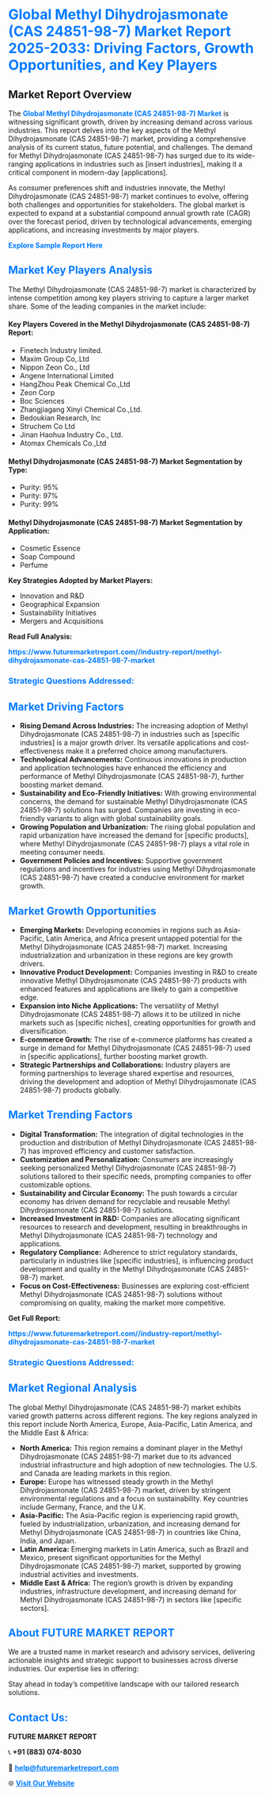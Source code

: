 <h1 style="color: #007BFF;">Global Methyl Dihydrojasmonate (CAS 24851-98-7) Market Report 2025-2033: Driving Factors, Growth Opportunities, and Key Players</h1>

<section id="overview">
<h2>Market Report Overview</h2>
<p>The <a href="https://www.futuremarketreport.com//industry-report/methyl-dihydrojasmonate-cas-24851-98-7-market" style="color: #007BFF; text-decoration: none;"><strong>Global Methyl Dihydrojasmonate (CAS 24851-98-7) Market</strong></a> is witnessing significant growth, driven by increasing demand across various industries. This report delves into the key aspects of the Methyl Dihydrojasmonate (CAS 24851-98-7) market, providing a comprehensive analysis of its current status, future potential, and challenges. The demand for Methyl Dihydrojasmonate (CAS 24851-98-7) has surged due to its wide-ranging applications in industries such as [insert industries], making it a critical component in modern-day [applications].</p>
<p>As consumer preferences shift and industries innovate, the Methyl Dihydrojasmonate (CAS 24851-98-7) market continues to evolve, offering both challenges and opportunities for stakeholders. The global market is expected to expand at a substantial compound annual growth rate (CAGR) over the forecast period, driven by technological advancements, emerging applications, and increasing investments by major players.</p>
</section>

<section id="overview">
<p><a href="https://www.futuremarketreport.com//request-sample/reportId=86046" style="color: #007BFF; text-decoration: none;"><strong>Explore Sample Report Here</strong></a></p>
</section>

<section id="key-players">
<h2 style="color: #007BFF;">Market Key Players Analysis</h2>
<p>The Methyl Dihydrojasmonate (CAS 24851-98-7) market is characterized by intense competition among key players striving to capture a larger market share. Some of the leading companies in the market include:</p>
<h4>Key Players Covered in the Methyl Dihydrojasmonate (CAS 24851-98-7) Report:</h4>
<ul><li>Finetech Industry limited.</li><li>Maxim Group Co,.Ltd</li><li>Nippon Zeon Co., Ltd</li><li>Angene International Limited</li><li>HangZhou Peak Chemical Co.,Ltd</li><li>Zeon Corp</li><li>Boc Sciences</li><li>Zhangjiagang Xinyi Chemical Co.,Ltd.</li><li>Bedoukian Research, Inc</li><li>Struchem Co Ltd</li><li>Jinan Haohua Industry Co., Ltd.</li><li>Atomax Chemicals Co.,Ltd</li></ul>
<h4>Methyl Dihydrojasmonate (CAS 24851-98-7) Market Segmentation by Type:</h4>
<ul><li>Purity: 95%</li><li>Purity: 97%</li><li>Purity: 99%</li></ul>

<h4>Methyl Dihydrojasmonate (CAS 24851-98-7) Market Segmentation by Application:</h4>
<ul><li>Cosmetic Essence</li><li>Soap Compound</li><li>Perfume</li></ul>
<p><strong>Key Strategies Adopted by Market Players:</strong></p>
<ul>
<li>Innovation and R&D</li>
<li>Geographical Expansion</li>
<li>Sustainability Initiatives</li>
<li>Mergers and Acquisitions</li>
</ul>
</section>

<section>
<p><strong>Read Full Analysis: </strong></p><a href="https://www.futuremarketreport.com//industry-report/methyl-dihydrojasmonate-cas-24851-98-7-market" style="color: #007BFF; text-decoration: none;"><strong>https://www.futuremarketreport.com//industry-report/methyl-dihydrojasmonate-cas-24851-98-7-market</strong></a>
<h3 style="color: #007BFF;">Strategic Questions Addressed:</h3>
</section>

<section id="driving-factors">
<h2 style="color: #007BFF;">Market Driving Factors</h2>
<ul>
<li><strong>Rising Demand Across Industries:</strong> The increasing adoption of Methyl Dihydrojasmonate (CAS 24851-98-7) in industries such as [specific industries] is a major growth driver. Its versatile applications and cost-effectiveness make it a preferred choice among manufacturers.</li>
<li><strong>Technological Advancements:</strong> Continuous innovations in production and application technologies have enhanced the efficiency and performance of Methyl Dihydrojasmonate (CAS 24851-98-7), further boosting market demand.</li>
<li><strong>Sustainability and Eco-Friendly Initiatives:</strong> With growing environmental concerns, the demand for sustainable Methyl Dihydrojasmonate (CAS 24851-98-7) solutions has surged. Companies are investing in eco-friendly variants to align with global sustainability goals.</li>
<li><strong>Growing Population and Urbanization:</strong> The rising global population and rapid urbanization have increased the demand for [specific products], where Methyl Dihydrojasmonate (CAS 24851-98-7) plays a vital role in meeting consumer needs.</li>
<li><strong>Government Policies and Incentives:</strong> Supportive government regulations and incentives for industries using Methyl Dihydrojasmonate (CAS 24851-98-7) have created a conducive environment for market growth.</li>
</ul>
</section>

<section id="growth-opportunities">
<h2 style="color: #007BFF;">Market Growth Opportunities</h2>
<ul>
<li><strong>Emerging Markets:</strong> Developing economies in regions such as Asia-Pacific, Latin America, and Africa present untapped potential for the Methyl Dihydrojasmonate (CAS 24851-98-7) market. Increasing industrialization and urbanization in these regions are key growth drivers.</li>
<li><strong>Innovative Product Development:</strong> Companies investing in R&D to create innovative Methyl Dihydrojasmonate (CAS 24851-98-7) products with enhanced features and applications are likely to gain a competitive edge.</li>
<li><strong>Expansion into Niche Applications:</strong> The versatility of Methyl Dihydrojasmonate (CAS 24851-98-7) allows it to be utilized in niche markets such as [specific niches], creating opportunities for growth and diversification.</li>
<li><strong>E-commerce Growth:</strong> The rise of e-commerce platforms has created a surge in demand for Methyl Dihydrojasmonate (CAS 24851-98-7) used in [specific applications], further boosting market growth.</li>
<li><strong>Strategic Partnerships and Collaborations:</strong> Industry players are forming partnerships to leverage shared expertise and resources, driving the development and adoption of Methyl Dihydrojasmonate (CAS 24851-98-7) products globally.</li>
</ul>
</section>

<section id="trending-factors">
<h2 style="color: #007BFF;">Market Trending Factors</h2>
<ul>
<li><strong>Digital Transformation:</strong> The integration of digital technologies in the production and distribution of Methyl Dihydrojasmonate (CAS 24851-98-7) has improved efficiency and customer satisfaction.</li>
<li><strong>Customization and Personalization:</strong> Consumers are increasingly seeking personalized Methyl Dihydrojasmonate (CAS 24851-98-7) solutions tailored to their specific needs, prompting companies to offer customizable options.</li>
<li><strong>Sustainability and Circular Economy:</strong> The push towards a circular economy has driven demand for recyclable and reusable Methyl Dihydrojasmonate (CAS 24851-98-7) solutions.</li>
<li><strong>Increased Investment in R&D:</strong> Companies are allocating significant resources to research and development, resulting in breakthroughs in Methyl Dihydrojasmonate (CAS 24851-98-7) technology and applications.</li>
<li><strong>Regulatory Compliance:</strong> Adherence to strict regulatory standards, particularly in industries like [specific industries], is influencing product development and quality in the Methyl Dihydrojasmonate (CAS 24851-98-7) market.</li>
<li><strong>Focus on Cost-Effectiveness:</strong> Businesses are exploring cost-efficient Methyl Dihydrojasmonate (CAS 24851-98-7) solutions without compromising on quality, making the market more competitive.</li>
</ul>
</section>

<section>
<p><strong>Get Full Report: </strong></p><a href="https://www.futuremarketreport.com//industry-report/methyl-dihydrojasmonate-cas-24851-98-7-market" style="color: #007BFF; text-decoration: none;"><strong>https://www.futuremarketreport.com//industry-report/methyl-dihydrojasmonate-cas-24851-98-7-market</strong></a>
<h3 style="color: #007BFF;">Strategic Questions Addressed:</h3>
</section>


<section id="regional-analysis">
<h2 style="color: #007BFF;">Market Regional Analysis</h2>
<p>The global Methyl Dihydrojasmonate (CAS 24851-98-7) market exhibits varied growth patterns across different regions. The key regions analyzed in this report include North America, Europe, Asia-Pacific, Latin America, and the Middle East & Africa:</p>
<ul>
<li><strong>North America:</strong> This region remains a dominant player in the Methyl Dihydrojasmonate (CAS 24851-98-7) market due to its advanced industrial infrastructure and high adoption of new technologies. The U.S. and Canada are leading markets in this region.</li>
<li><strong>Europe:</strong> Europe has witnessed steady growth in the Methyl Dihydrojasmonate (CAS 24851-98-7) market, driven by stringent environmental regulations and a focus on sustainability. Key countries include Germany, France, and the U.K.</li>
<li><strong>Asia-Pacific:</strong> The Asia-Pacific region is experiencing rapid growth, fueled by industrialization, urbanization, and increasing demand for Methyl Dihydrojasmonate (CAS 24851-98-7) in countries like China, India, and Japan.</li>
<li><strong>Latin America:</strong> Emerging markets in Latin America, such as Brazil and Mexico, present significant opportunities for the Methyl Dihydrojasmonate (CAS 24851-98-7) market, supported by growing industrial activities and investments.</li>
<li><strong>Middle East & Africa:</strong> The region’s growth is driven by expanding industries, infrastructure development, and increasing demand for Methyl Dihydrojasmonate (CAS 24851-98-7) in sectors like [specific sectors].</li>
</ul>
</section>

<footer>
<h2 style="color: #007BFF;">About FUTURE MARKET REPORT</h2>
<p>We are a trusted name in market research and advisory services, delivering actionable insights and strategic support to businesses across diverse industries. Our expertise lies in offering:</p>

<p>Stay ahead in today’s competitive landscape with our tailored research solutions.</p>

<h2 style="color: #007BFF;">Contact Us:</h2>
<p><strong>FUTURE MARKET REPORT</strong></p>
<p>📞 <strong>+91 (883) 074-8030</strong></p>
<p>📧 <strong><a href="mailto:help@futuremarketreport.com" style="color: #007BFF;">help@futuremarketreport.com</a></strong></p>
<p>🌐 <strong><a href="https://www.futuremarketreport.com/" style="color: #007BFF;">Visit Our Website</a></strong></p>
</footer>